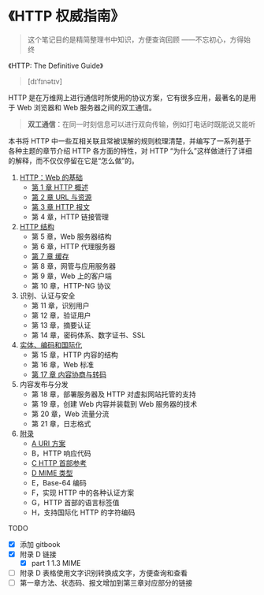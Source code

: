 # 《HTTP 权威指南》

> 这个笔记目的是精简整理书中知识，方便查询回顾 ——不忘初心，方得始终

《HTTP: The Definitive Guide》

> [dɪˈfɪnətɪv]

HTTP 是在万维网上进行通信时所使用的协议方案，它有很多应用，最著名的是用于 Web 浏览器和 Web 服务器之间的双工通信。

> **双工通信**：在同一时刻信息可以进行双向传输，例如打电话时既能说又能听

本书将 HTTP 中一些互相关联且常被误解的规则梳理清楚，并编写了一系列基于各种主题的章节介绍 HTTP 各方面的特性，对 HTTP “为什么”这样做进行了详细的解释，而不仅仅停留在它是“怎么做”的。

1. [HTTP：Web 的基础](./part1.md)
   - [第 1 章 HTTP 概述](./chapter1.md)
   - [第 2 章 URL 与资源](./chapter2.md)
   - [第 3 章 HTTP 报文](./chapter3.md)
   - 第 4 章，HTTP 链接管理
2. [HTTP 结构](./part2.md)
   - 第 5 章，Web 服务器结构
   - 第 6 章，HTTP 代理服务器
   - [第 7 章 缓存](./chapter7.md)
   - 第 8 章，网管与应用服务器
   - 第 9 章，Web 上的客户端
   - 第 10 章，HTTP-NG 协议
3. 识别、认证与安全
   - 第 11 章，识别用户
   - 第 12 章，验证用户
   - 第 13 章，摘要认证
   - 第 14 章，密码体系、数字证书、SSL
4. [实体、编码和国际化](./part4.md)
   - 第 15 章，HTTP 内容的结构
   - 第 16 章，Web 标准
   - [第 17 章 内容协商与转码](./chapter17.md)
5. 内容发布与分发
   - 第 18 章，部署服务器及 HTTP 对虚拟网站托管的支持
   - 第 19 章，创建 Web 内容并装载到 Web 服务器的技术
   - 第 20 章，Web 流量分流
   - 第 21 章，日志格式
6. [附录](./appendix.md)
   - [A URI 方案](./appendix-a.md)
   - B，HTTP 响应代码
   - [C HTTP 首部参考](./appendix-c.md)
   - [D MIME 类型](./appendix-d.md)
   - E，Base-64 编码
   - F，实现 HTTP 中的各种认证方案
   - G，HTTP 首部的语言标签值
   - H，支持国际化 HTTP 的字符编码

TODO

- [x] 添加 gitbook
- [x] 附录 D 链接
  - [x] part 1 1.3 MIME
- [ ] 附录 D 表格使用文字识别转换成文字，方便查询和查看
- [ ] 第一章方法、状态码、报文增加到第三章对应部分的链接